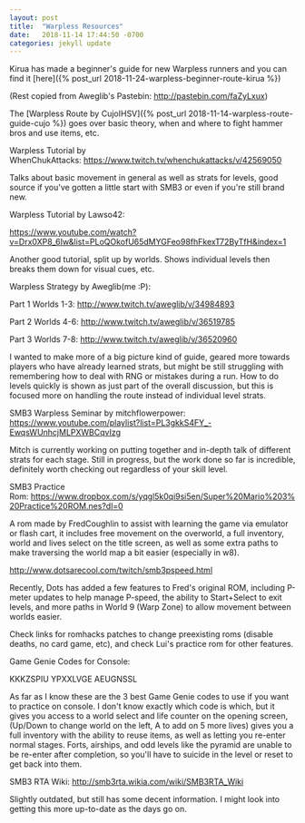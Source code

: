 ```yaml
---
layout: post
title:  "Warpless Resources"
date:   2018-11-14 17:44:50 -0700
categories: jekyll update
---
```


Kirua has made a beginner's guide for new Warpless runners and you can find it [here]({% post_url 2018-11-24-warpless-beginner-route-kirua %})

(Rest copied from Aweglib's Pastebin: <http://pastebin.com/faZyLxux>)

The [Warpless Route by CujoIHSV]({% post_url 2018-11-14-warpless-route-guide-cujo %}) goes over basic theory, when and where to fight hammer bros and use items, etc.

Warpless Tutorial by WhenChukAttacks: <https://www.twitch.tv/whenchukattacks/v/42569050>

Talks about basic movement in general as well as strats for levels, good source if you've gotten a little start with SMB3 or even if you're still brand new.

Warpless Tutorial by Lawso42:

<https://www.youtube.com/watch?v=Drx0XP8_6Iw&list=PLoQOkofU65dMYGFeo98fhFkexT72ByTfH&index=1>

Another good tutorial, split up by worlds. Shows individual levels then breaks them down for visual cues, etc.

Warpless Strategy by Aweglib(me :P):

Part 1 Worlds 1-3: <http://www.twitch.tv/aweglib/v/34984893>

Part 2 Worlds 4-6: <http://www.twitch.tv/aweglib/v/36519785>

Part 3 Worlds 7-8: <http://www.twitch.tv/aweglib/v/36520960>

I wanted to make more of a big picture kind of guide, geared more towards players who have already learned strats, but might be still struggling with remembering how to deal with RNG or mistakes during a run. How to do levels quickly is shown as just part of the overall discussion, but this is focused more on handling the route instead of individual level strats.

SMB3 Warpless Seminar by mitchflowerpower: https://www.youtube.com/playlist?list=PL3gkkS4FY_-EwqsWUnhcjMLPXWBCqvIzg
 
Mitch is currently working on putting together and in-depth talk of different strats for each stage. Still in progress, but the work done so far is incredible, definitely worth checking out regardless of your skill level.

SMB3 Practice Rom: <https://www.dropbox.com/s/yqgl5k0qi9si5en/Super%20Mario%203%20Practice%20ROM.nes?dl=0>

A rom made by FredCoughlin to assist with learning the game via emulator or flash cart, it includes free movement on the overworld, a full inventory, world and lives select on the title screen, as well as some extra paths to make traversing the world map a bit easier (especially in w8).

<http://www.dotsarecool.com/twitch/smb3pspeed.html>

Recently, Dots has added a few features to Fred's original ROM, including P-meter updates to help manage P-speed, the ability to Start+Select to exit levels, and more paths in World 9 (Warp Zone) to allow movement between worlds easier.

Check links for romhacks patches to change preexisting roms (disable deaths, no card game, etc), and check Lui's practice rom for other features.

Game Genie Codes for Console:

KKKZSPIU YPXXLVGE AEUGNSSL

As far as I know these are the 3 best Game Genie codes to use if you want to practice on console. I don't know exactly which code is which, but it gives you access to a world select and life counter on the opening screen, (Up/Down to change world on the left, A to add on 5 more lives) gives you a full inventory with the ability to reuse items, as well as letting you re-enter normal stages. Forts, airships, and odd levels like the pyramid are unable to be re-enter after completion, so you'll have to suicide in the level or reset to get back into them.
 
SMB3 RTA Wiki: http://smb3rta.wikia.com/wiki/SMB3RTA_Wiki
 
Slightly outdated, but still has some decent information. I might look into getting this more up-to-date as the days go on.
 